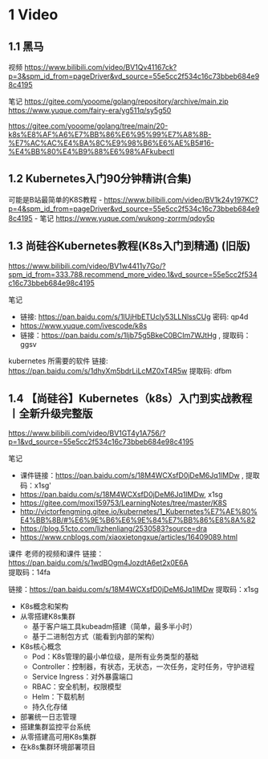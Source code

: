 
# 1 Video


## 1.1 黑马

视频
https://www.bilibili.com/video/BV1Qv41167ck?p=3&spm_id_from=pageDriver&vd_source=55e5cc2f534c16c73bbeb684e98c4195

笔记
https://gitee.com/yooome/golang/repository/archive/main.zip
https://www.yuque.com/fairy-era/yg511q/sy5g50

https://gitee.com/yooome/golang/tree/main/20-k8s%E8%AF%A6%E7%BB%86%E6%95%99%E7%A8%8B-%E7%AC%AC%E4%BA%8C%E9%98%B6%E6%AE%B5#16-%E4%BB%80%E4%B9%88%E6%98%AFkubectl


## 1.2 Kubernetes入门90分钟精讲(合集)
可能是B站最简单的K8S教程 
    - https://www.bilibili.com/video/BV1k24y197KC?p=4&spm_id_from=pageDriver&vd_source=55e5cc2f534c16c73bbeb684e98c4195 
    - 笔记 https://www.yuque.com/wukong-zorrm/qdoy5p



## 1.3 尚硅谷Kubernetes教程(K8s入门到精通) (旧版)
https://www.bilibili.com/video/BV1w4411y7Go/?spm_id_from=333.788.recommend_more_video.1&vd_source=55e5cc2f534c16c73bbeb684e98c4195

笔记
- 链接: https://pan.baidu.com/s/1lUjHbETUcIy53LLNlssCUg  密码: qp4d
- https://www.yuque.com/ivescode/k8s
- 链接：https://pan.baidu.com/s/1Ijb75g5BkeC0BCIm7WJtHg ,  提取码：ggsv

kubernetes 所需要的软件 
链接: https://pan.baidu.com/s/1dhyXm5bdrLiLcMZ0xT4R5w 提取码: dfbm


## 1.4 【尚硅谷】Kubernetes（k8s）入门到实战教程丨全新升级完整版

https://www.bilibili.com/video/BV1GT4y1A756/?p=1&vd_source=55e5cc2f534c16c73bbeb684e98c4195

笔记
- 课件链接：https://pan.baidu.com/s/18M4WCXsfD0jDeM6Jq1lMDw  , 提取码：x1sg'
-  https://pan.baidu.com/s/18M4WCXsfD0jDeM6Jq1lMDw, x1sg
- https://gitee.com/moxi159753/LearningNotes/tree/master/K8S
- http://victorfengming.gitee.io/kubernetes/1_Kubernetes%E7%AE%80%E4%BB%8B/#%E6%9E%B6%E6%9E%84%E7%BB%86%E8%8A%82
- https://blog.51cto.com/lizhenliang/2530583?source=dra
- https://www.cnblogs.com/xiaoxietongxue/articles/16409089.html

课件 
老师的视频和课件
链接：https://pan.baidu.com/s/1wdBOgm4JozdtA6et2x0E6A  
提取码：14fa

链接：https://pan.baidu.com/s/18M4WCXsfD0jDeM6Jq1lMDw
提取码：x1sg


- K8s概念和架构
- 从零搭建K8s集群
    - 基于客户端工具kubeadm搭建（简单，最多半小时）
    - 基于二进制包方式（能看到内部的架构）
- K8s核心概念
    - Pod：K8s管理的最小单位级，是所有业务类型的基础
    - Controller：控制器，有状态，无状态，一次任务，定时任务，守护进程
    - Service Ingress：对外暴露端口
    - RBAC：安全机制，权限模型
    - Helm：下载机制
    - 持久化存储
- 部署统一日志管理
- 搭建集群监控平台系统
- 从零搭建高可用K8s集群
- 在k8s集群环境部署项目

